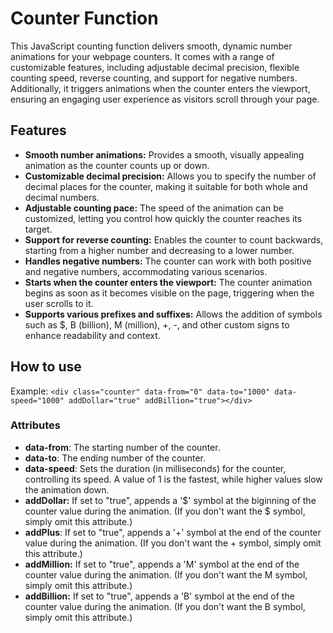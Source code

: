 # Counter Function

This JavaScript counting function delivers smooth, dynamic number animations for your webpage counters. It comes with a range of customizable features, including adjustable decimal precision, flexible counting speed, reverse counting, and support for negative numbers. Additionally, it triggers animations when the counter enters the viewport, ensuring an engaging user experience as visitors scroll through your page.

## Features

- **Smooth number animations:** Provides a smooth, visually appealing animation as the counter counts up or down.
- **Customizable decimal precision:** Allows you to specify the number of decimal places for the counter, making it suitable for both whole and decimal numbers.
- **Adjustable counting pace:** The speed of the animation can be customized, letting you control how quickly the counter reaches its target.
- **Support for reverse counting:** Enables the counter to count backwards, starting from a higher number and decreasing to a lower number.
- **Handles negative numbers:** The counter can work with both positive and negative numbers, accommodating various scenarios.
- **Starts when the counter enters the viewport:** The counter animation begins as soon as it becomes visible on the page, triggering when the user scrolls to it.
- **Supports various prefixes and suffixes:** Allows the addition of symbols such as $, B (billion), M (million), +, -, and other custom signs to enhance readability and context.

## How to use

Example: ```<div class="counter" data-from="0" data-to="1000" data-speed="1000" addDollar="true" addBillion="true"></div>```
### Attributes
- **data-from**: The starting number of the counter.
- **data-to**: The ending number of the counter.
- **data-speed**: Sets the duration (in milliseconds) for the counter, controlling its speed. A value of 1 is the fastest, while higher values slow the animation down.
- **addDollar:** If set to "true", appends a '$' symbol at the biginning of the counter value during the animation. (If you don't want the $ symbol, simply omit this attribute.)
- **addPlus**: If set to "true", appends a '+' symbol at the end of the counter value during the animation. (If you don't want the + symbol, simply omit this attribute.)
- **addMillion:** If set to "true", appends a 'M' symbol at the end of the counter value during the animation. (If you don't want the M symbol, simply omit this attribute.)
- **addBillion:** If set to "true", appends a 'B' symbol at the end of the counter value during the animation. (If you don't want the B symbol, simply omit this attribute.)
